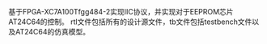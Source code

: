 基于FPGA-XC7A100Tfgg484-2实现IIC协议，并实现对于EEPROM芯片AT24C64的控制。
rtl文件包括所有的设计源文件，tb文件包括testbench文件以及AT24C64的仿真模型。